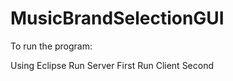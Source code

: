 # MusicBrandSelectionGUI


To run the program:

Using Eclipse
            Run Server First
            Run Client Second
